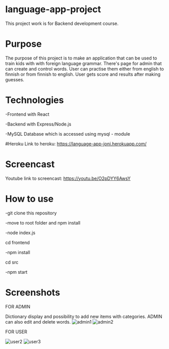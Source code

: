# language-app-project
This project work is for Backend development course.
# Purpose
The purpose of this project is to make an application that can be used to train kids with with foreign language grammar.
There's page for admin that can create and control words. User can practise them either from english to finnish or from finnish to english. User gets score and results after making guesses.

# Technologies
-Frontend with React

-Backend with Express/Node.js

-MySQL Database which is accessed using mysql - module

#Heroku
Link to heroku: https://language-app-joni.herokuapp.com/

# Screencast
Youtube link to screencast: https://youtu.be/O2pDYY6AwsY

# How to use
-git clone this repository

-move to root folder and npm install

-node index.js

cd frontend

-npm install

cd src

-npm start

# Screenshots
FOR ADMIN

Dictionary display and possibility to add new items with categories.
ADMIN can also edit and delete words.
![admin1](https://user-images.githubusercontent.com/77788188/149498725-dbe57c8f-433d-43df-b1cc-e2870d10aaa3.jpg)
![admin2](https://user-images.githubusercontent.com/77788188/149499500-673c8bc0-e250-40bb-a505-40775beeb494.png)

FOR USER

![user2](https://user-images.githubusercontent.com/77788188/149593783-1c2088f1-2289-4e1a-a634-ddccd41becd4.jpg)
![user3](https://user-images.githubusercontent.com/77788188/149593863-839d4861-cc91-4240-87f0-3e7e26d83105.jpg)
